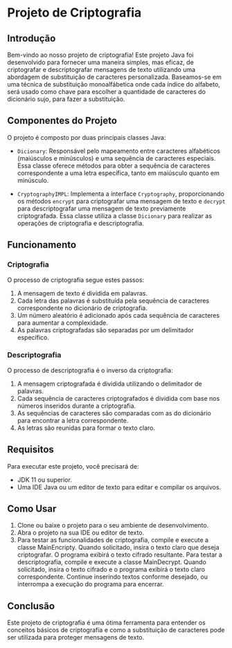 # Projeto de Criptografia

## Introdução

Bem-vindo ao nosso projeto de criptografia! Este projeto Java foi desenvolvido para fornecer uma maneira simples, mas eficaz, de criptografar e descriptografar mensagens de texto utilizando uma abordagem de substituição de caracteres personalizada. Baseamos-se em uma técnica de substituição monoalfábetica onde cada índice do alfabeto, será usado como chave para escolher a quantidade de caracteres do dicionário sujo, para fazer a substituição.

## Componentes do Projeto

O projeto é composto por duas principais classes Java:

- `Dicionary`: Responsável pelo mapeamento entre caracteres alfabéticos (maiúsculos e minúsculos) e uma sequência de caracteres especiais. Essa classe oferece métodos para obter a sequência de caracteres correspondente a uma letra específica, tanto em maiúsculo quanto em minúsculo.

- `CryptographyIMPL`: Implementa a interface `Cryptography`, proporcionando os métodos `encrypt` para criptografar uma mensagem de texto e `decrypt` para descriptografar uma mensagem de texto previamente criptografada. Essa classe utiliza a classe `Dicionary` para realizar as operações de criptografia e descriptografia.

## Funcionamento

### Criptografia

O processo de criptografia segue estes passos:

1. A mensagem de texto é dividida em palavras.
2. Cada letra das palavras é substituída pela sequência de caracteres correspondente no dicionário de criptografia.
3. Um número aleatório é adicionado após cada sequência de caracteres para aumentar a complexidade.
4. As palavras criptografadas são separadas por um delimitador específico.

### Descriptografia

O processo de descriptografia é o inverso da criptografia:

1. A mensagem criptografada é dividida utilizando o delimitador de palavras.
2. Cada sequência de caracteres criptografados é dividida com base nos números inseridos durante a criptografia.
3. As sequências de caracteres são comparadas com as do dicionário para encontrar a letra correspondente.
4. As letras são reunidas para formar o texto claro.

## Requisitos

Para executar este projeto, você precisará de:

- JDK 11 ou superior.
- Uma IDE Java ou um editor de texto para editar e compilar os arquivos.

## Como Usar

1. Clone ou baixe o projeto para o seu ambiente de desenvolvimento.
2. Abra o projeto na sua IDE ou editor de texto.
3. Para testar as funcionalidades de criptografia, compile e execute a classe MainEncripty. Quando solicitado, insira o texto claro que deseja criptografar. O programa exibirá o texto cifrado resultante. Para testar a descriptografia, compile e execute a classe MainDecrypt. Quando solicitado, insira o texto cifrado e o programa exibirá o texto claro correspondente. Continue inserindo textos conforme desejado, ou interrompa a execução do programa para encerrar.

## Conclusão

Este projeto de criptografia é uma ótima ferramenta para entender os conceitos básicos de criptografia e como a substituição de caracteres pode ser utilizada para proteger mensagens de texto.
